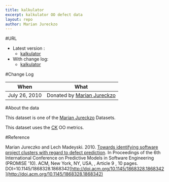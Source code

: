```yaml
---
title: kalkulator
excerpt: kalkulator OO defect data
layout: repo
author: Marian Jureckzo
---
```



#URL

  * Latest version :
    * [kalkulator](https://terapromise.csc.ncsu.edu:8443/svn/repo/defect/ck/kalkulator/kalkulator.csv)
  * With change log:
    * [kalkulator](https://terapromise.csc.ncsu.edu:8443/svn/repo/defect/ck/kalkulator/)

#Change Log

When | What
---- | ----
July 26, 2010 | Donated by [Marian Jureckzo](/repo/people/data-donors/promise3.html)

#About the data

This dataset is one of the [Marian Jureckzo](/repo/people/data-donors/promise3.html) Datasets.

This dataset uses the [CK](/repo/defect/ck) OO metrics.

#Reference

Marian Jureczko and Lech Madeyski. 2010. [Towards identifying software project clusters with regard to defect prediction](http://dl.acm.org/citation.cfm?id=1868328.1868342&coll=DL&dl=GUIDE&CFID=96280125&CFTOKEN=47274353). In
Proceedings of the 6th International Conference on Predictive
Models in Software Engineering (PROMISE '10). ACM, New York,
NY, USA, , Article 9 , 10 pages. DOI=10.1145/1868328.1868342[http://doi.acm.org/10.1145/1868328.1868342](http://doi.acm.org/10.1145/1868328.1868342)
